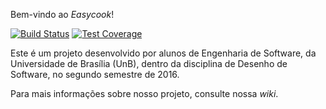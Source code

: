 Bem-vindo ao _Easycook_!

[![Build Status](https://semaphoreci.com/api/v1/ecmeirelles/easycook/branches/master/shields_badge.svg)](https://semaphoreci.com/ecmeirelles/easycook)
[![Test Coverage](https://codeclimate.com/github/EasyCook-Verival/easycook/badges/coverage.svg)](https://codeclimate.com/github/EasyCook-Verival/easycook/coverage)

Este é um projeto desenvolvido por alunos de Engenharia de Software, da Universidade de Brasília (UnB), dentro da disciplina de Desenho de Software, no segundo semestre de 2016.

Para mais informações sobre nosso projeto, consulte nossa _wiki_.
